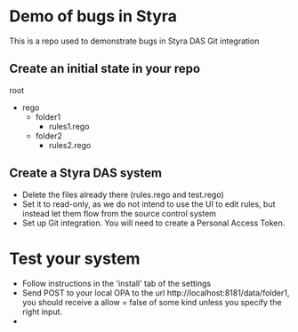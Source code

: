 # Demo of bugs in Styra
This is a repo used to demonstrate bugs in Styra DAS Git integration

## Create an initial state in your repo

root
  - rego
    - folder1
      - rules1.rego
    - folder2
      - rules2.rego  

## Create a Styra DAS system
* Delete the files already there (rules.rego and test.rego)
* Set it to read-only, as we do not intend to use the UI to edit rules, but instead let them flow from the source control system
* Set up Git integration. You will need to create a Personal Access Token.

# Test your system 
* Follow instructions in the 'install' tab of the settings
* Send POST to your local OPA to the url http://localhost:8181/data/folder1, you should receive a allow = false of some kind unless you specify the right input.
* 
